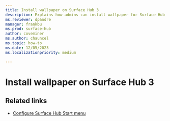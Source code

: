 ```yaml
---
title: Install wallpaper on Surface Hub 3
description: Explains how admins can install wallpaper for Surface Hub 3. 
ms.reviewer: dpandre
manager: frankbu
ms.prod: surface-hub
author: coveminer
ms.author: chauncel
ms.topic: how-to
ms.date: 12/05/2023
ms.localizationpriority: medium

---
```


# Install wallpaper on Surface Hub 3



## Related links

- [Configure Surface Hub Start menu](surface-hub-start-menu.md) 
